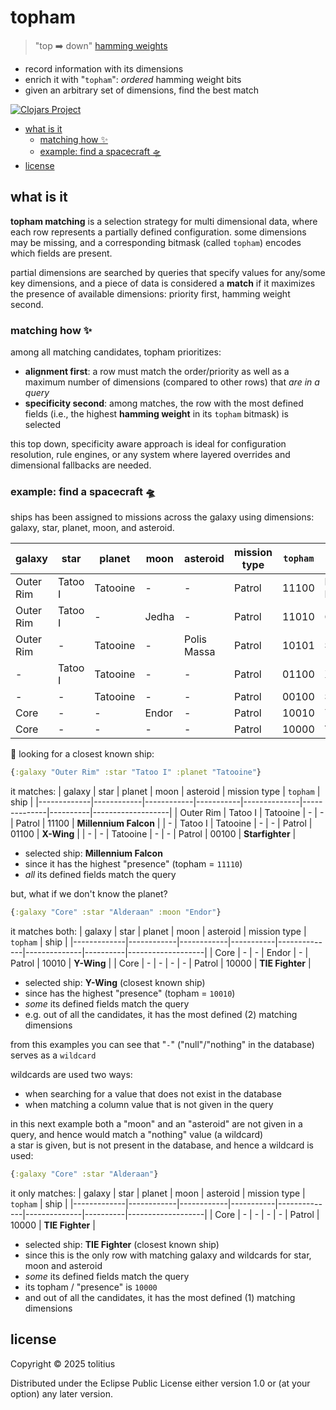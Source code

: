 # topham

> "top ➡️ down" [hamming weights](https://en.wikipedia.org/wiki/Hamming_weight)

* record information with its dimensions
* enrich it with "`topham`": _ordered_ hamming weight bits
* given an arbitrary set of dimensions, find the best match

[![Clojars Project](https://clojars.org/tolitius/topham/latest-version.svg)](http://clojars.org/tolitius/topham)

- [what is it](#what-is-it)
  - [matching how ✨](#matching-how-)
  - [example: find a spacecraft 🛸](#example-find-a-spacecraft-)
- [license](#license)

## what is it

**topham matching** is a selection strategy for multi dimensional data, where each row represents a partially defined configuration.
some dimensions may be missing, and a corresponding bitmask (called `topham`) encodes which fields are present.

partial dimensions are searched by queries that specify values for any/some key dimensions, and a piece of data is considered a **match** if it maximizes the presence of available dimensions: priority first, hamming weight second.

### matching how ✨

among all matching candidates, topham prioritizes:

 * **alignment first**: a row must match the order/priority as well as a maximum number of dimensions (compared to other rows) that _are in a query_
 * **specificity second**: among matches, the row with the most defined fields (i.e., the highest **hamming weight** in its `topham` bitmask) is selected

this top down, specificity aware approach is ideal for configuration resolution, rule engines, or any system where layered overrides and dimensional fallbacks are needed.

### example: find a spacecraft 🛸

ships has been assigned to missions across the galaxy using dimensions: galaxy, star, planet, moon, and asteroid.

| galaxy      | star       | planet     | moon      | asteroid     | mission type | `topham` | ship              |
|-------------|------------|------------|-----------|--------------|--------------|----------|-------------------|
| Outer Rim   | Tatoo I    | Tatooine   | -         | -            | Patrol       | 11100    | **Millennium Falcon** |
| Outer Rim   | Tatoo I    | -          | Jedha     | -            | Patrol       | 11010    | **Ghost**             |
| Outer Rim   | -          | Tatooine   | -         | Polis Massa  | Patrol       | 10101    | **Slave I**           |
| -           | Tatoo I    | Tatooine   | -         | -            | Patrol       | 01100    | **X-Wing**            |
| -           | -          | Tatooine   | -         | -            | Patrol       | 00100    | **Starfighter**       |
| Core        | -          | -          | Endor     | -            | Patrol       | 10010    | **Y-Wing**            |
| Core        | -          | -          | -         | -            | Patrol       | 10000    | **TIE Fighter**       |

🧭 looking for a closest known ship:

```clojure
{:galaxy "Outer Rim" :star "Tatoo I" :planet "Tatooine"}
```
it matches:
| galaxy      | star       | planet     | moon      | asteroid     | mission type | `topham` | ship              |
|-------------|------------|------------|-----------|--------------|--------------|----------|-------------------|
| Outer Rim   | Tatoo I    | Tatooine   | -         | -            | Patrol       | 11100    | **Millennium Falcon** |
| -           | Tatoo I    | Tatooine   | -         | -            | Patrol       | 01100    | **X-Wing**            |
| -           | -          | Tatooine   | -         | -            | Patrol       | 00100    | **Starfighter**       |

* selected ship: **Millennium Falcon**
* since it has the highest "presence" (topham = `11110`)
* _all_ its defined fields match the query

but, what if we don't know the planet?

```clojure
{:galaxy "Core" :star "Alderaan" :moon "Endor"}
```
it matches both:
| galaxy      | star       | planet     | moon      | asteroid     | mission type | `topham` | ship              |
|-------------|------------|------------|-----------|--------------|--------------|----------|-------------------|
| Core        | -          | -          | Endor     | -            | Patrol       | 10010    | **Y-Wing**            |
| Core        | -          | -          | -         | -            | Patrol       | 10000    | **TIE Fighter**       |

* selected ship: **Y-Wing** (closest known ship)
* since has the highest "presence" (topham = `10010`)
* _some_ its defined fields match the query
* e.g. out of all the candidates, it has the most defined (2) matching dimensions

from this examples you can see that "`-`" ("null"/"nothing" in the database) serves as a `wildcard`

wildcards are used two ways:

* when searching for a value that does not exist in the database
* when matching a column value that is not given in the query

in this next example
both a "moon" and an "asteroid" are not given in a query, and hence would match a "nothing" value (a wildcard)<br/>
a star is given, but is not present in the database, and hence a wildcard is used:

```clojure
{:galaxy "Core" :star "Alderaan"}
```
it only matches:
| galaxy      | star       | planet     | moon      | asteroid     | mission type | `topham` | ship              |
|-------------|------------|------------|-----------|--------------|--------------|----------|-------------------|
| Core        | -          | -          | -         | -            | Patrol       | 10000    | **TIE Fighter**       |

* selected ship: **TIE Fighter** (closest known ship)
* since this is the only row with matching galaxy and wildcards for star, moon and asteroid
* _some_ its defined fields match the query
* its topham / "presence" is `10000`
* and out of all the candidates, it has the most defined (1) matching dimensions

## license

Copyright © 2025 tolitius

Distributed under the Eclipse Public License either version 1.0 or (at
your option) any later version.
